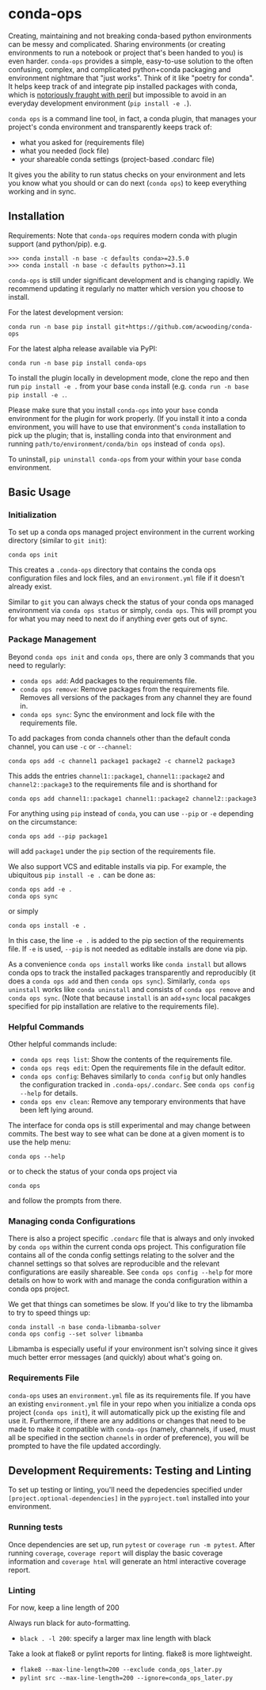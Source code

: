 # conda-ops
Creating, maintaining and not breaking conda-based python environments can be messy and complicated. Sharing environments (or creating environments to run a notebook or project that's been handed to you) is even harder. `conda-ops` provides a simple, easy-to-use solution to the often confusing, complex, and complicated python+conda packaging and environment nightmare that "just works". Think of it like "poetry for conda". It helps keep track of and integrate pip installed packages with conda, which is [notoriously fraught with peril](https://www.anaconda.com/blog/using-pip-in-a-conda-environment) but impossible to avoid in an everyday development environment (`pip install -e .`).

`conda ops` is a command line tool, in fact, a conda plugin, that manages your project's conda environment and transparently keeps track of:

* what you asked for (requirements file)
* what you needed (lock file)
* your shareable conda settings (project-based .condarc file)

It gives you the ability to run status checks on your environment and lets you know what you should or can do next (`conda ops`) to keep everything working and in sync.

## Installation

Requirements: Note that `conda-ops` requires modern conda with plugin support (and python/pip). e.g.

```
>>> conda install -n base -c defaults conda>=23.5.0
>>> conda install -n base -c defaults python>=3.11
```

`conda-ops` is still under significant development and is changing rapidly. We recommend updating it regularly no matter which version you choose to install.

For the latest development version:

`conda run -n base pip install git+https://github.com/acwooding/conda-ops`

For the latest alpha release available via PyPI:

`conda run -n base pip install conda-ops`


To install the plugin locally in development mode, clone the repo and then run `pip install -e .` from your base `conda` install (e.g. `conda run -n base pip install -e .`.

Please make sure that you install `conda-ops` into your `base` conda environment for the plugin for work properly. (If you install it into a conda environment, you will have to use that environment's `conda` installation to pick up the plugin; that is, installing conda into that environment and running `path/to/environment/conda/bin ops` instead of `conda ops`).

To uninstall, `pip uninstall conda-ops` from your within your `base` conda environment.

## Basic Usage

### Initialization
To set up a conda ops managed project environment in the current working directory (similar to `git init`):
```
conda ops init
```
This creates a `.conda-ops` directory that contains the conda ops configuration files and lock files, and an `environment.yml` file if it doesn't already exist.

Similar to `git` you can always check the status of your conda ops managed environment via `conda ops status` or simply, `conda ops`. This will prompt you for what you may need to next do if anything ever gets out of sync.

### Package Management
Beyond `conda ops init` and `conda ops`, there are only 3 commands that you need to regularly:
* `conda ops add`: Add packages to the requirements file.
* `conda ops remove`: Remove packages from the requirements file. Removes all versions of the packages from any channel they are found in.
* `conda ops sync`: Sync the environment and lock file with the requirements file.

To add packages from conda channels other than the default conda channel, you can use `-c` or `--channel`:
```
conda ops add -c channel1 package1 package2 -c channel2 package3
```
This adds the entries `channel1::package1`, `channel1::package2` and `channel2::package3` to the requirements file and is shorthand for
```
conda ops add channel1::package1 channel1::package2 channel2::package3
```

For anything using `pip` instead of `conda`, you can use `--pip` or `-e` depending on the circumstance:
```
conda ops add --pip package1
```
will add `package1` under the `pip` section of the requirements file.

We also support VCS and editable installs via pip. For example, the ubiquitous `pip install -e .` can be done as:
```
conda ops add -e .
conda ops sync
```
or simply
```
conda ops install -e .
```
In this case, the line `-e .` is added to the pip section of the requirements file. If `-e` is used, `--pip` is not needed as editable installs are done via pip.

As a convenience `conda ops install` works like `conda install` but allows conda ops to track the installed packages transparently and reproducibly (it does a `conda ops add` and then `conda ops sync`). Similarly, `conda ops uninstall` works like `conda uninstall` and consists of `conda ops remove` and `conda ops sync`. (Note that because `install` is an `add`+`sync` local pacakges specified for pip installation are relative to the requirements file).

### Helpful Commands
Other helpful commands include:
* `conda ops reqs list`: Show the contents of the requirements file.
* `conda ops reqs edit`: Open the requirements file in the default editor.
* `conda ops config`: Behaves similarly to `conda config` but only handles the configuration tracked in `.conda-ops/.condarc`. See `conda ops config --help` for details.
* `conda ops env clean`: Remove any temporary environments that have been left lying around.

The interface for conda ops is still experimental and may change between commits. The best way to see what can be done at a given moment is to use the help menu:
```
conda ops --help
```
or to check the status of your conda ops project via
```
conda ops
```
and follow the prompts from there.

### Managing conda Configurations
There is also a project specific `.condarc` file that is always and only invoked by `conda ops` within the current conda ops project. This configuration file contains all of the conda config settings relating to the solver and the channel settings so that solves are reproducible and the relevant configurations are easily shareable. See `conda ops config --help` for more details on how to work with and manage the conda configuration within a conda ops project.

We get that things can sometimes be slow. If you'd like to try the libmamba to try to speed things up:
```
conda install -n base conda-libmamba-solver
conda ops config --set solver libmamba
```
Libmamba is especially useful if your environment isn't solving since it gives much better error messages (and quickly) about what's going on.

### Requirements File
`conda-ops` uses an `environment.yml` file as its requirements file. If you have an existing `environment.yml` file in your repo when you initialize a conda ops project (`conda ops init`), it will automatically pick up the existing file and use it. Furthermore, if there are any additions or changes that need to be made to make it compatible with `conda-ops` (namely, channels, if used, must all be specified in the section `channels` in order of preference), you will be prompted to have the file updated accordingly.

## Development Requirements: Testing and Linting
To set up testing or linting, you'll need the depedencies specified under `[project.optional-dependencies]` in the `pyproject.toml` installed into your environment.

### Running tests
Once dependencies are set up, run `pytest` or `coverage run -m pytest`. After running `coverage`, `coverage report` will display the basic coverage information and `coverage html` will generate an html interactive coverage report.

### Linting
For now, keep a line length of 200

Always run black for auto-formatting.
* `black . -l 200`: specify a larger max line length with black

Take a look at flake8 or pylint reports for linting. flake8 is more lightweight.
* `flake8 --max-line-length=200 --exclude conda_ops_later.py`
* `pylint src --max-line-length=200 --ignore=conda_ops_later.py`